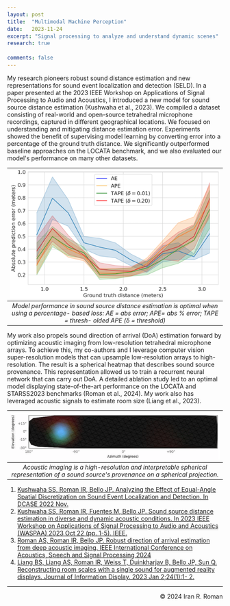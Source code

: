 ```yaml
---
layout: post
title:  "Multimodal Machine Perception"
date:   2023-11-24
excerpt: "Signal processing to analyze and understand dynamic scenes"
research: true

comments: false
---
```


My research pioneers robust sound distance estimation and new 
representations for sound event localization and detection (SELD). 
In a paper presented at the 2023 IEEE Workshop on Applications of 
Signal Processing to Audio and Acoustics, I introduced a new model
for sound source distance estimation (Kushwaha et al., 2023). 
We compiled a dataset consisting of real-world and open-source 
tetrahedral microphone recordings, captured in different geographical locations.
We focused on understanding and mitigating distance estimation error. 
Experiments showed the benefit of supervising model learning by converting 
error into a percentage of the ground truth distance. We significantly outperformed 
baseline approaches on the LOCATA benchmark, and we also evaluated our model's 
performance on many other datasets.

| ![distance.png](https://raw.githubusercontent.com/iranroman/iranroman.github.io/main/figures/distance.png) | 
|:--:| 
| *Model performance in sound source distance estimation is optimal when using a percentage- based loss: AE = abs error; APE= abs % error; TAPE = thresh- olded APE (δ = threshold)* |

My work also propels sound direction of arrival (DoA) estimation forward by 
optimizing acoustic imaging from low-resolution tetrahedral microphone arrays. 
To achieve this, my co-authors and I
leverage computer vision super-resolution models that
can upsample low-resolution arrays to high-resolution.
The result is a spherical heatmap that describes sound
source provenance. This representation allowed us to train a 
recurrent neural network that can carry out DoA. A detailed ablation study led to 
an optimal model displaying state-of-the-art performance on the LOCATA and 
STARSS2023 benchmarks (Roman et al., 2024).
My work also has leveraged acoustic signals to estimate room size (Liang et al., 2023).

| ![imaging.png](https://raw.githubusercontent.com/iranroman/iranroman.github.io/main/figures/imaging.png) | 
|:--:| 
| *Acoustic imaging is a high-resolution and interpretable spherical representation of a sound source's provenance on a spherical projection.* |

1. [Kushwaha SS, Roman IR, Bello JP. Analyzing the Effect of Equal-Angle Spatial Discretization on Sound Event Localization and Detection. In DCASE 2022 Nov.](https://ccrma.stanford.edu/~iran/papers/Kushwaha_et_al_DCASE_2022.pdf)
2. [Kushwaha SS, Roman IR, Fuentes M, Bello JP. Sound source distance estimation in diverse and dynamic acoustic conditions. In 2023 IEEE Workshop on Applications of Signal Processing to Audio and Acoustics (WASPAA) 2023 Oct 22 (pp. 1-5). IEEE.](https://ccrma.stanford.edu/~iran/papers/Kushwaha_et_al_WASPAA_2023.pdf)
3. [Roman AS, Roman IR, Bello JP. Robust direction of arrival estimation from deep acoustic imaging. IEEE International Conference on Acoustics, Speech and Signal Processing 2024]()
4. [Liang BS, Liang AS, Roman IR, Weiss T, Duinkharjav B, Bello JP, Sun Q. Reconstructing room scales with a single sound for augmented reality displays. Journal of Information Display. 2023 Jan 2;24(1):1- 2.](https://ccrma.stanford.edu/~iran/papers/Liang_et_al_JID_2023.pdf)

---
<p align="right">
&copy; 2024 Iran R. Roman
</p>
